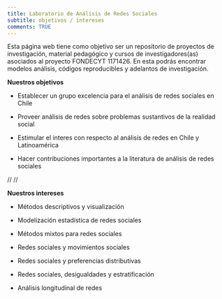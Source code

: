 ```yaml
---
title: Laboratorio de Análisis de Redes Sociales 
subtitle: objetivos / intereses 
comments: TRUE
---
```



Esta página web tiene como objetivo ser un repositorio de proyectos de investigación, material pedagógico y cursos de investigadores(as) asociados al proyecto FONDECYT 1171426. En esta podrás encontrar modelos análisis, códigos reproducibles y adelantos de investigación. 



**Nuestros objetivos** 

- Establecer un grupo excelencia para el análisis de redes sociales en Chile

- Proveer análisis de redes sobre problemas sustantivos de la realidad social

- Estimular el interes con respecto al análisis de redes en Chile y Latinoamérica

- Hacer contribuciones importantes a la literatura de análisis de redes sociales


// //


**Nuestros intereses**

- Métodos descriptivos y visualización

- Modelización estadística de redes sociales

- Métodos mixtos para redes sociales

- Redes sociales y movimientos sociales

- Redes sociales y preferencias distributivas

- Redes sociales, desigualdades y estratificación

- Análisis longitudinal de redes

